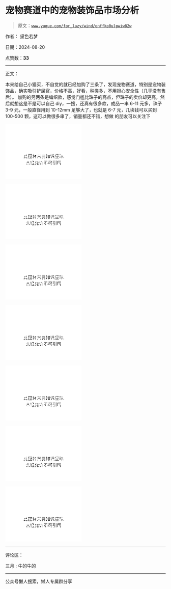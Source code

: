 # 宠物赛道中的宠物装饰品市场分析

> 原文：[`www.yuque.com/for_lazy/wind/onffko0ulpwiw82w`](https://www.yuque.com/for_lazy/wind/onffko0ulpwiw82w)

作者： 黛色若梦

日期：2024-08-20

点赞数：**33**

* * *

正文：

本来给自己小猫买，不自觉的就已经加购了三条了，发现宠物赛道，特别是宠物装饰品，确实吸引铲屎官，价格不高，好看，种类多，不用担心安全性（几乎没有售后）。
加购的另两条是编织款，感觉门槛比珠子的高点，但珠子的卖价却更高，然后就想这是不是可以自己 diy，一搜，还真有很多款，成品一串 6-11 元多，珠子 3-9 元，一般直径用到 10-12mm 足够大了，也就是 6-7 元，几块钱可以买到 100-500 颗，这可以做很多串了，销量都还不错，想做
的朋友可以关注下

![](img/9ca8962dddbef60d355ddb6bed5cc282.png "None")

![](img/b7543c822fe1c8e69951225b7c1caeb7.png "None")

![](img/496c8039b2d87ff40b6c8e1d09c91fd5.png "None")

![](img/f50ba853f75266b66509a75bc9f9172a.png "None")

![](img/058450fe695f18393f8291a6a9879cd6.png "None")

![](img/b704bd07d742777f849fd7ea6a63d1cd.png "None")

![](img/0880e53dfe4f1f6325f5150d21137065.png "None")

* * *

评论区：

三月 : 牛的牛的

* * *

公众号懒人搜索，懒人专属群分享